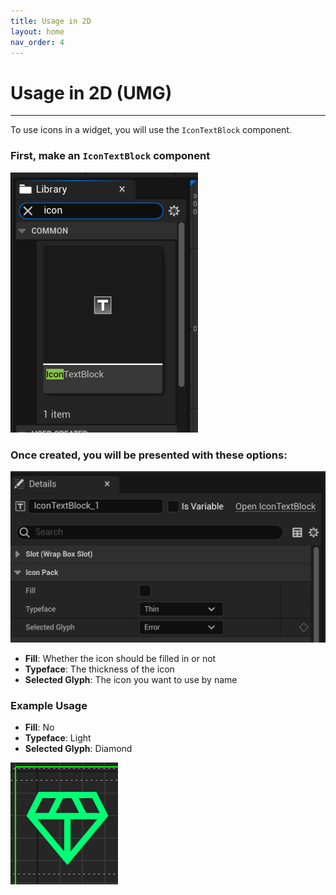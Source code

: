 ```yaml
---
title: Usage in 2D
layout: home
nav_order: 4
---
```


# Usage in 2D (UMG)

* * *

To use icons in a widget, you will use the `IconTextBlock` component.

### First, make an `IconTextBlock` component

![](./example2d1.png)

### Once created, you will be presented with these options:

![](./example2d2.png)

- **Fill**: Whether the icon should be filled in or not
- **Typeface**: The thickness of the icon 
- **Selected Glyph**: The icon you want to use by name

### Example Usage

- **Fill**: No
- **Typeface**: Light
- **Selected Glyph**: Diamond

![](./example2d3.png)